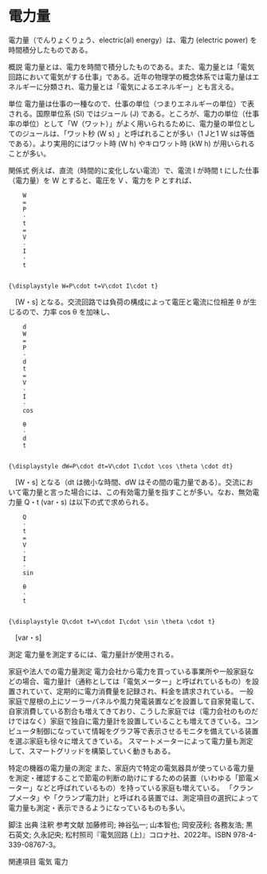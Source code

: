 # 電力量

電力量（でんりょくりょう、electric(al) energy）は、電力 (electric power) を時間積分したものである。

概説
電力量とは、電力を時間で積分したものである。また、電力量とは「電気回路において電気がする仕事」である。近年の物理学の概念体系では電力量はエネルギーに分類され、電力量とは「電気によるエネルギー」とも言える。

単位
電力量は仕事の一種なので、仕事の単位（つまりエネルギーの単位）で表される。国際単位系 (SI) ではジュール (J) である。ところが、電力の単位（仕事率の単位）として「W（ワット）」がよく用いられるために、電力量の単位としてのジュールは、「ワット秒 (W s) 」と呼ばれることが多い（1 Jと1 W sは等価である）。より実用的にはワット時 (W h) やキロワット時 (kW h) が用いられることが多い。

関係式
例えば、直流（時間的に変化しない電流）で、電流 I が時間 t にした仕事（電力量）を W とすると、電圧を V 、電力を P とすれば、

  
    
      
        W
        =
        P
        ⋅
        t
        =
        V
        ⋅
        I
        ⋅
        t
      
    
    {\displaystyle W=P\cdot t=V\cdot I\cdot t}
  
　[W・s]
となる。交流回路では負荷の構成によって電圧と電流に位相差 θ が生じるので、力率 cos θ を加味し、

  
    
      
        d
        W
        =
        P
        ⋅
        d
        t
        =
        V
        ⋅
        I
        ⋅
        cos
        ⁡
        θ
        ⋅
        d
        t
      
    
    {\displaystyle dW=P\cdot dt=V\cdot I\cdot \cos \theta \cdot dt}
  
　[W・s]
となる（dt は微小な時間、dW はその間の電力量である）。交流において電力量と言った場合には、この有効電力量を指すことが多い。なお、無効電力量 Q・t (var・s) は以下の式で求められる。

  
    
      
        Q
        ⋅
        t
        =
        V
        ⋅
        I
        ⋅
        sin
        ⁡
        θ
        ⋅
        t
      
    
    {\displaystyle Q\cdot t=V\cdot I\cdot \sin \theta \cdot t}
  
　[var・s]

測定
電力量を測定するには、電力量計が使用される。

家庭や法人での電力量測定
電力会社から電力を買っている事業所や一般家庭などの場合、電力量計（通称としては「電気メーター」と呼ばれているもの）を設置されていて、定期的に電力消費量を記録され、料金を請求されている。
一般家庭で屋根の上にソーラーパネルや風力発電装置などを設置して自家発電して、自家消費している割合も増えてきており、こうした家庭では（電力会社のものだけではなく）家庭で独自に電力量計を設置していることも増えてきている。コンピュータ制御になっていて情報をグラフ等で表示させるモニタを備えている装置を選ぶ家庭も徐々に増えてきている。
スマートメーターによって電力量も測定して、スマートグリッドを構築していく動きもある。

特定の機器の電力量の測定
また、家庭内で特定の電気器具が使っている電力量を測定・確認することで節電の判断の助けにするための装置（いわゆる「節電メーター」などと呼ばれているもの）を持っている家庭も増えている。
「クランプメータ」や「クランプ電力計」と呼ばれる装置では、測定項目の選択によって電力量も測定・表示できるようになっているものも多い。

脚注
出典
注釈
参考文献
加藤修司; 神谷弘一; 山本智也; 岡安茂利; 各務友浩; 黒石英文; 久永記央; 松村照司『電気回路 (上)』コロナ社、2022年。ISBN 978-4-339-08767-3。

関連項目
電気
電力